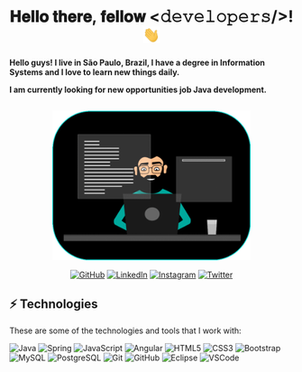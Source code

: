 <div>
	<h1 align="center"> 𝐇𝐞𝐥𝐥𝐨 𝐭𝐡𝐞𝐫𝐞, 𝐟𝐞𝐥𝐥𝐨𝐰 <𝚍𝚎𝚟𝚎𝚕𝚘𝚙𝚎𝚛𝚜/>! <img src="https://github.com/ABSphreak/ABSphreak/blob/master/gifs/Hi.gif?raw=true" width="30px"></h1>
</div>

**Hello guys! I live in São Paulo, Brazil, I have a degree in Information Systems and I love to learn new things daily.**

**I am currently looking for new opportunities job Java development.**

##

<p align="center">
  <img width="70%" src="imd-readme.gif" />

<p align="center">
	<a href="https://github.com/eliseunetto"><img src="https://img.icons8.com/bubbles/50/000000/github.png" alt="GitHub"/></a>
	<a href="https://www.linkedin.com/in/eliseunetto/"><img src="https://img.icons8.com/bubbles/50/000000/linkedin.png" alt="LinkedIn"/></a>
	<a href="https://www.instagram.com/eliseunetto/"><img src="https://img.icons8.com/bubbles/50/000000/instagram.png" alt="Instagram"/></a>
	<a href="https://twitter.com/eliseunetto"><img src="https://img.icons8.com/bubbles/50/000000/twitter.png" alt="Twitter"/></a>
</p>

## ⚡ Technologies

These are some of the technologies and tools that I work with:

![Java](https://img.shields.io/badge/-Java-007396?style=flat-square&logo=java)
![Spring](https://img.shields.io/badge/-Spring-6DB33F?style=flat-square&logo=spring&logoColor=white)
![JavaScript](https://img.shields.io/badge/-JavaScript-black?style=flat-square&logo=javascript)
![Angular](https://img.shields.io/badge/-Angular-DD0031?style=flat-square&logo=angular)
![HTML5](https://img.shields.io/badge/-HTML5-E34F26?style=flat-square&logo=html5&logoColor=white)
![CSS3](https://img.shields.io/badge/-CSS3-1572B6?style=flat-square&logo=css3)
![Bootstrap](https://img.shields.io/badge/-Bootstrap-563D7C?style=flat-square&logo=bootstrap)
![MySQL](https://img.shields.io/badge/-MySQL-4479A1?style=flat-square&logo=mysql&logoColor=white)
![PostgreSQL](https://img.shields.io/badge/-PostgreSQL-1572B6?style=flat-square&logo=PostgreSQL&logoColor=white)
![Git](https://img.shields.io/badge/-Git-black?style=flat-square&logo=git)
![GitHub](https://img.shields.io/badge/-GitHub-181717?style=flat-square&logo=github)
![Eclipse](https://img.shields.io/badge/-Eclipse-2C2255?style=flat-square&logo=eclipse&logoColor=white)
![VSCode](https://img.shields.io/badge/-VSCode-007ACC?style=flat-square&logo=visual-studio-code&logoColor=white)
